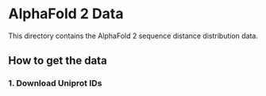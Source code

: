 # AlphaFold 2 Data

This directory contains the AlphaFold 2 sequence distance distribution data.

## How to get the data

### 1. Download Uniprot IDs



